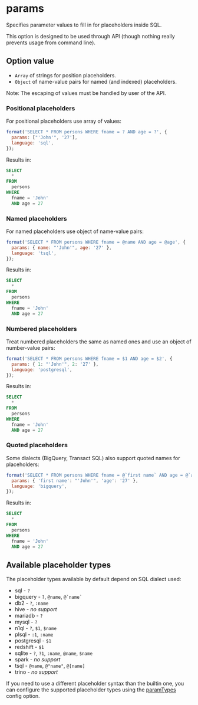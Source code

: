 # params

Specifies parameter values to fill in for placeholders inside SQL.

This option is designed to be used through API (though nothing really prevents usage from command line).

## Option value

- `Array` of strings for position placeholders.
- `Object` of name-value pairs for named (and indexed) placeholders.

Note: The escaping of values must be handled by user of the API.

### Positional placeholders

For positional placeholders use array of values:

```js
format('SELECT * FROM persons WHERE fname = ? AND age = ?', {
  params: ["'John'", '27'],
  language: 'sql',
});
```

Results in:

```sql
SELECT
  *
FROM
  persons
WHERE
  fname = 'John'
  AND age = 27
```

### Named placeholders

For named placeholders use object of name-value pairs:

```js
format('SELECT * FROM persons WHERE fname = @name AND age = @age', {
  params: { name: "'John'", age: '27' },
  language: 'tsql',
});
```

Results in:

```sql
SELECT
  *
FROM
  persons
WHERE
  fname = 'John'
  AND age = 27
```

### Numbered placeholders

Treat numbered placeholders the same as named ones and use an object of number-value pairs:

```js
format('SELECT * FROM persons WHERE fname = $1 AND age = $2', {
  params: { 1: "'John'", 2: '27' },
  language: 'postgresql',
});
```

Results in:

```sql
SELECT
  *
FROM
  persons
WHERE
  fname = 'John'
  AND age = 27
```

### Quoted placeholders

Some dialects (BigQuery, Transact SQL) also support quoted names for placeholders:

```js
format('SELECT * FROM persons WHERE fname = @`first name` AND age = @`age`', {
  params: { 'first name': "'John'", 'age': '27' },
  language: 'bigquery',
});
```

Results in:

```sql
SELECT
  *
FROM
  persons
WHERE
  fname = 'John'
  AND age = 27
```

## Available placeholder types

The placeholder types available by default depend on SQL dialect used:

- sql - `?`
- bigquery - `?`, `@name`, `` @`name` ``
- db2 - `?`, `:name`
- hive - _no support_
- mariadb - `?`
- mysql - `?`
- n1ql - `?`, `$1`, `$name`
- plsql - `:1`, `:name`
- postgresql - `$1`
- redshift - `$1`
- sqlite - `?`, `?1`, `:name`, `@name`, `$name`
- spark - _no support_
- tsql - `@name`, `@"name"`, `@[name]`
- trino - _no support_

If you need to use a different placeholder syntax than the builtin one,
you can configure the supported placeholder types using the [paramTypes][] config option.

[paramtypes]: ./paramTypes.md
